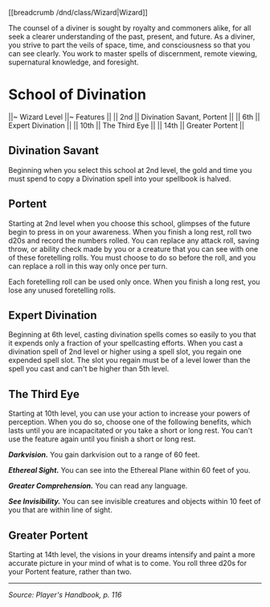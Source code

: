 [[breadcrumb /dnd/class/Wizard|Wizard]]

The counsel of a diviner is sought by royalty and commoners alike, for all seek a clearer understanding of the past, present, and future. As a diviner, you strive to part the veils of space, time, and consciousness so that you can see clearly. You work to master spells of discernment, remote viewing, supernatural knowledge, and foresight.

# School of Divination

||~ Wizard Level ||~ Features ||
|| 2nd || Divination Savant, Portent ||
|| 6th || Expert Divination ||
|| 10th || The Third Eye ||
|| 14th || Greater Portent ||

## Divination Savant

Beginning when you select this school at 2nd level, the gold and time you must spend to copy a Divination spell into your spellbook is halved.

## Portent

Starting at 2nd level when you choose this school, glimpses of the future begin to press in on your awareness. When you finish a long rest, roll two d20s and record the numbers rolled. You can replace any attack roll, saving throw, or ability check made by you or a creature that you can see with one of these foretelling rolls. You must choose to do so before the roll, and you can replace a roll in this way only once per turn.

Each foretelling roll can be used only once. When you finish a long rest, you lose any unused foretelling rolls.

## Expert Divination

Beginning at 6th level, casting divination spells comes so easily to you that it expends only a fraction of your spellcasting efforts. When you cast a divination spell of 2nd level or higher using a spell slot, you regain one expended spell slot. The slot you regain must be of a level lower than the spell you cast and can't be higher than 5th level.

## The Third Eye

Starting at 10th level, you can use your action to increase your powers of perception. When you do so, choose one of the following benefits, which lasts until you are incapacitated or you take a short or long rest. You can't use the feature again until you finish a short or long rest.

***Darkvision.*** You gain darkvision out to a range of 60 feet.

***Ethereal Sight.*** You can see into the Ethereal Plane within 60 feet of you.

***Greater Comprehension.*** You can read any language.

***See Invisibility.*** You can see invisible creatures and objects within 10 feet of you that are within line of sight.

## Greater Portent

Starting at 14th level, the visions in your dreams intensify and paint a more accurate picture in your mind of what is to come. You roll three d20s for your Portent feature, rather than two.

----

*Source: Player's Handbook, p. 116*

